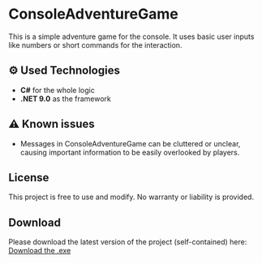 # ConsoleAdventureGame
This is a simple adventure game for the console. It uses basic user inputs like numbers or short commands for the interaction.

## ⚙️ Used Technologies
- **C#** for the whole logic
- **.NET 9.0** as the framework

## ⚠️ Known issues
- Messages in ConsoleAdventureGame can be cluttered or unclear, causing important information to be easily overlooked by players.

## License
This project is free to use and modify. No warranty or liability is provided.

## Download
Please download the latest version of the project (self-contained) here: 
[Download the .exe](https://github.com/DominikMaxReiner/ConsoleAdventureGame/releases/download/v1.0/ConsoleAdventureGame.exe)

